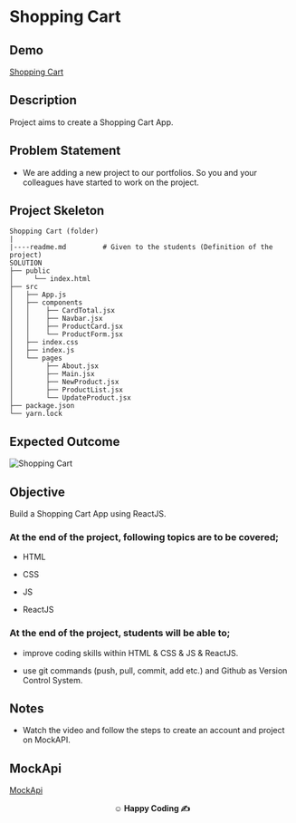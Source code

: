# Shopping Cart

## Demo
  <a href="https://shopping-card-esra.netlify.app/" target="_blank">Shopping Cart</a>
  



## Description

Project aims to create a Shopping Cart App.

## Problem Statement

- We are adding a new project to our portfolios. So you and your colleagues have started to work on the project.

## Project Skeleton

```
Shopping Cart (folder)
|
|----readme.md         # Given to the students (Definition of the project)
SOLUTION
├── public
│     └── index.html
├── src
│   ├── App.js
│   ├── components
│   │    ├── CardTotal.jsx
│   │    ├── Navbar.jsx
│   │    ├── ProductCard.jsx
│   │    └── ProductForm.jsx
│   ├── index.css
│   ├── index.js
│   └── pages
│        ├── About.jsx
│        ├── Main.jsx
│        ├── NewProduct.jsx
│        ├── ProductList.jsx
│        └── UpdateProduct.jsx
├── package.json
└── yarn.lock

```

## Expected Outcome

![Shopping Cart](shopping-cart.gif)

## Objective

Build a Shopping Cart App using ReactJS.

### At the end of the project, following topics are to be covered;

- HTML

- CSS

- JS

- ReactJS

### At the end of the project, students will be able to;

- improve coding skills within HTML & CSS & JS & ReactJS.

- use git commands (push, pull, commit, add etc.) and Github as Version Control System.


## Notes

- Watch the video and follow the steps to create an account and project on MockAPI.



## MockApi

<a href="https://mockapi.io/" target="_blank">MockApi</a>




**<p align="center">&#9786; Happy Coding &#9997;</p>**

